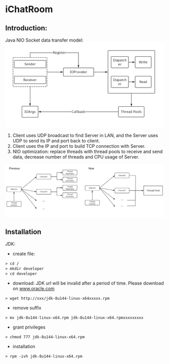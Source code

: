 # iChatRoom

## Introduction:

Java NIO Socket data transfer model:
![Data transfer model](https://github.com/ZihaoTao/iChatRoom/blob/master/Diagram.jpg)

1. Client uses UDP broadcast to find Server in LAN, and the Server uses UDP to send its 
IP and port back to client.
2. Client uses the IP and port to build TCP connection with Server.
3. NIO optimization: replace threads with thread pools to receive and send data, decrease
number of threads and CPU usage of Server. 

![previous](https://github.com/ZihaoTao/iChatRoom/blob/master/previous.png)


## Installation

JDK: 
* create file:
```
> cd /
> mkdir developer
> cd developer
```
* download:
JDK url will be invalid after a period of time. Please download on www.oracle.com
```
> wget http://xxx/jdk-8u144-linux-x64xxxxx.rpm
```
* remove suffix
```
> mv jdk-8u144-linux-x64.rpm jdk-8u144-linux-x64.rpmxxxxxxxxx
```
* grant privileges
```
> chmod 777 jdk-8u144-linux-x64.rpm
```
* installation
```
> rpm -ivh jdk-8u144-linux-x64.rpm
```